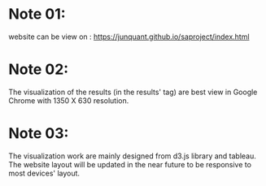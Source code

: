 # Note 01: 
website can be view on : https://junquant.github.io/saproject/index.html

# Note 02: 
The visualization of the results (in the results' tag) are best view in Google Chrome with 1350 X 630 resolution.

# Note 03:
The visualization work are mainly designed from d3.js library and tableau. 
The website layout will be updated in the near future to be responsive to most devices' layout. 
